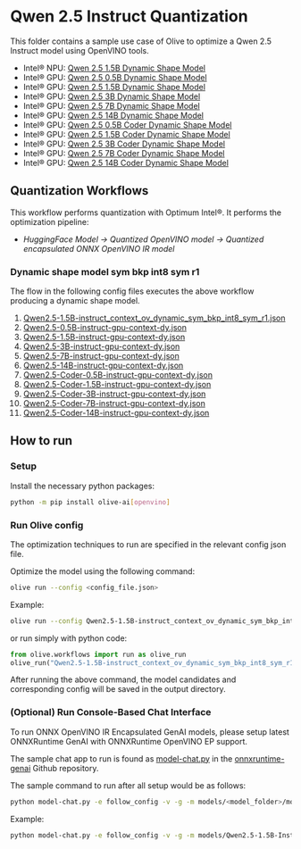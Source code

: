 # Qwen 2.5 Instruct Quantization

This folder contains a sample use case of Olive to optimize a Qwen 2.5 Instruct model using OpenVINO tools.

- Intel® NPU: [Qwen 2.5 1.5B Dynamic Shape Model](https://huggingface.co/Qwen/Qwen2.5-1.5B-Instruct)
- Intel® GPU: [Qwen 2.5 0.5B Dynamic Shape Model](https://huggingface.co/Qwen/Qwen2.5-0.5B-Instruct)
- Intel® GPU: [Qwen 2.5 1.5B Dynamic Shape Model](https://huggingface.co/Qwen/Qwen2.5-1.5B-Instruct)
- Intel® GPU: [Qwen 2.5 3B Dynamic Shape Model](https://huggingface.co/Qwen/Qwen2.5-3B-Instruct)
- Intel® GPU: [Qwen 2.5 7B Dynamic Shape Model](https://huggingface.co/Qwen/Qwen2.5-7B-Instruct)
- Intel® GPU: [Qwen 2.5 14B Dynamic Shape Model](https://huggingface.co/Qwen/Qwen2.5-14B-Instruct)
- Intel® GPU: [Qwen 2.5 0.5B Coder Dynamic Shape Model](https://huggingface.co/Qwen/Qwen2.5-Coder-0.5B-instruct)
- Intel® GPU: [Qwen 2.5 1.5B Coder Dynamic Shape Model](https://huggingface.co/Qwen/Qwen2.5-Coder-1.5B-instruct)
- Intel® GPU: [Qwen 2.5 3B Coder Dynamic Shape Model](https://huggingface.co/Qwen/Qwen2.5-Coder-3B-instruct)
- Intel® GPU: [Qwen 2.5 7B Coder Dynamic Shape Model](https://huggingface.co/Qwen/Qwen2.5-Coder-7B-instruct)
- Intel® GPU: [Qwen 2.5 14B Coder Dynamic Shape Model](https://huggingface.co/Qwen/Qwen2.5-Coder-14B-instruct)

## Quantization Workflows

This workflow performs quantization with Optimum Intel®. It performs the optimization pipeline:

- *HuggingFace Model -> Quantized OpenVINO model -> Quantized encapsulated ONNX OpenVINO IR model*

### Dynamic shape model sym bkp int8 sym r1

The flow in the following config files executes the above workflow producing a dynamic shape model.
1. [Qwen2.5-1.5B-instruct_context_ov_dynamic_sym_bkp_int8_sym_r1.json](Qwen2.5-1.5B-instruct_context_ov_dynamic_sym_bkp_int8_sym_r1.json)
2. [Qwen2.5-0.5B-instruct-gpu-context-dy.json](Qwen2.5-0.5B-instruct-gpu-context-dy.json)
3. [Qwen2.5-1.5B-instruct-gpu-context-dy.json](Qwen2.5-1.5B-instruct-gpu-context-dy.json)
4. [Qwen2.5-3B-instruct-gpu-context-dy.json](Qwen2.5-3B-instruct-gpu-context-dy.json)
5. [Qwen2.5-7B-instruct-gpu-context-dy.json](Qwen2.5-7B-instruct-gpu-context-dy.json)
6. [Qwen2.5-14B-instruct-gpu-context-dy.json](Qwen2.5-14B-instruct-gpu-context-dy.json)
7. [Qwen2.5-Coder-0.5B-instruct-gpu-context-dy.json](Qwen2.5-Coder-0.5B-instruct-gpu-context-dy.json)
8. [Qwen2.5-Coder-1.5B-instruct-gpu-context-dy.json](Qwen2.5-Coder-1.5B-instruct-gpu-context-dy.json)
9. [Qwen2.5-Coder-3B-instruct-gpu-context-dy.json](Qwen2.5-Coder-3B-instruct-gpu-context-dy.json)
10. [Qwen2.5-Coder-7B-instruct-gpu-context-dy.json](Qwen2.5-Coder-7B-instruct-gpu-context-dy.json)
11. [Qwen2.5-Coder-14B-instruct-gpu-context-dy.json](Qwen2.5-Coder-14B-instruct-gpu-context-dy.json)


## How to run

### Setup

Install the necessary python packages:

```bash
python -m pip install olive-ai[openvino]
```

### Run Olive config

The optimization techniques to run are specified in the relevant config json file.

Optimize the model using the following command:

```bash
olive run --config <config_file.json>
```

Example:
```bash
olive run --config Qwen2.5-1.5B-instruct_context_ov_dynamic_sym_bkp_int8_sym_r1.json
```
or run simply with python code:

```python
from olive.workflows import run as olive_run
olive_run("Qwen2.5-1.5B-instruct_context_ov_dynamic_sym_bkp_int8_sym_r1.json")
```

After running the above command, the model candidates and corresponding config will be saved in the output directory.

### (Optional) Run Console-Based Chat Interface

To run ONNX OpenVINO IR Encapsulated GenAI models, please setup latest ONNXRuntime GenAI with ONNXRuntime OpenVINO EP support.

The sample chat app to run is found as [model-chat.py](https://github.com/microsoft/onnxruntime-genai/blob/main/examples/python/model-chat.py) in the [onnxruntime-genai](https://github.com/microsoft/onnxruntime-genai/) Github repository.

The sample command to run after all setup would be as follows:

```bash
python model-chat.py -e follow_config -v -g -m models/<model_folder>/model/
```

Example:

```bash
python model-chat.py -e follow_config -v -g -m models/Qwen2.5-1.5B-Instruct_context_ov_dynamic_sym_bkp_int8_sym_r1/model/
```
